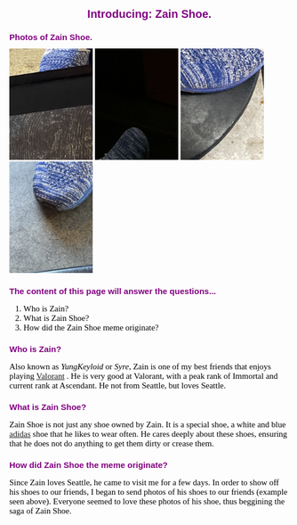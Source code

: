 <!DOCTYPE html>
<html>
<head>
    <title> Zain Shoe. </title>
</head>
<style>
h1 {
    color: purple;
    text-align: center;
    font-size: 20px;
    font-family: Arial, sans-serif;
}
h2{
    color: purple;
    text-align: left;
    font-size: 15px;
    font-family: Arial, sans-serif;
}
p, ol, li, i{
    color: black;
    font-size: 15px;
    font-family: Times, serif;
}
i{
    font-style: italic;
}
img{
    width: 150px;
    height: auto;
}
</style>
<body>

<h1>Introducing: Zain Shoe.</h1>

<h2>Photos of Zain Shoe.</h2>
<img src="/Lab1/shoes1.JPG" alt="Photo of the top of a blue and white shoe extending from the top of the image"/>
<img src="/Lab1/shoes2.JPG" alt="Photo of the top of a blue and white shoe extending from the bottom of the image"/>
<img src="/Lab1/shoes3.JPG" alt="Photo of the side half of a blue and white shoe extending from the top of the image"/>
<img src="/Lab1/shoes4.JPG" alt="Photo of the top of a blue and white shoe extending from the top of the image"/>

<h2> The content of this page will answer the questions... </h2>
<ol>
    <li>Who is Zain?</li>
    <li>What is Zain Shoe?</li>
    <li>How did the Zain Shoe meme originate?</li>
</ol>

<h2>Who is Zain?</h2>
<p>
Also known as <i>YungKeyloid</i> or <i>Syre</i>, Zain is one of my best friends that enjoys playing <a href="https://playvalorant.com/en-us/">Valorant</a> . He is very good at Valorant, with a peak rank of Immortal and current rank at Ascendant. He not from Seattle, but loves Seattle.
</p>

<h2>What is Zain Shoe?</h2>
<p>
Zain Shoe is not just any shoe owned by Zain. It is a special shoe, a white and blue<a href="https://www.adidas.com/us"> adidas</a> shoe that he likes to wear often. He cares deeply about these shoes, ensuring that he does not do anything to get them dirty or crease them.
</p>

<h2>How did Zain Shoe the meme originate?</h2>
<p>
Since Zain loves Seattle, he came to visit me for a few days. In order to show off his shoes to our friends, I began to send photos of his shoes to our friends (example seen above). Everyone seemed to love these photos of his shoe, thus beggining the saga of Zain Shoe.
</p>
</body>
</html>